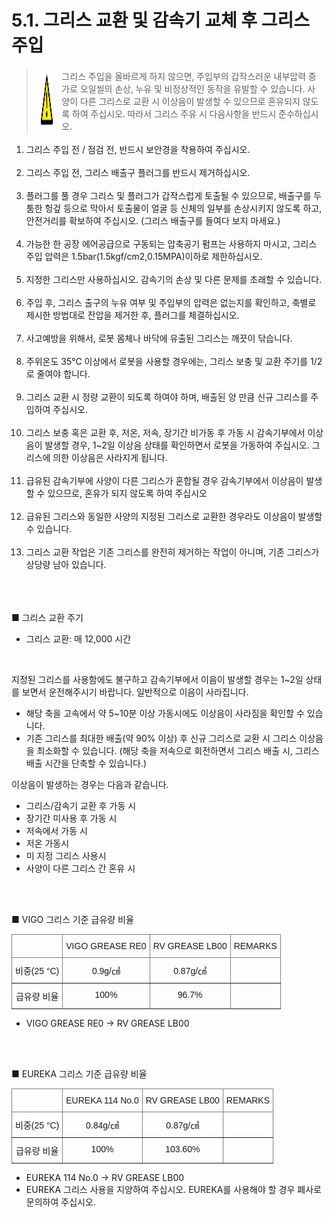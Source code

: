 ﻿# 5.1. 그리스 교환 및 감속기 교체 후 그리스 주입 

<blockquote>
<table border="0">
<thead>
  <tr>
    <td>
    <div align="center">
      <img src="../../_assets/주의표시.png" width = 80 height = 80>
    </div>
    </td>
    <td colspan="4">그리스 주입을 올바르게 하지 않으면, 주입부의 갑작스러운 내부압력 증가로 오일씰의 손상, 누유 및 비정상적인 동작을 유발할 수 있습니다. 사양이 다른 그리스로 교환 시 이상음이 발생할 수 있으므로 혼유되지 않도록 하여 주십시오. 따라서 그리스 주유 시 다음사항을 반드시 준수하십시오.</td>
  </tr>
</thead>
</table>  
</blockquote>

<ol style="list-style-type:decimal" start="1">
		<li>
            그리스 주입 전 / 점검 전, 반드시 보안경을 착용하여 주십시오.
        </li><br>			
		<li>
            그리스 주입 전, 그리스 배출구 플러그를 반드시 제거하십시오.
        </li><br>	  
        <li>
        	플러그를 풀 경우 그리스 및 플러그가 갑작스럽게 토출될 수 있으므로, 배출구를 두툼한 헝겊 등으로 막아서 토출물이 얼굴 등 신체의 일부를 손상시키지 않도록 하고, 안전거리를 확보하여 주십시오. (그리스 배출구를 들여다 보지 마세요.)
        </li><br>	
        <li>
            가능한 한 공장 에어공급으로 구동되는 압축공기 펌프는 사용하지 마시고, 그리스 주입 압력은 1.5bar(1.5kgf/cm2,0.15MPA)이하로 제한하십시오.  
        </li><br>	
        <li>
            지정한 그리스만 사용하십시오. 감속기의 손상 및 다른 문제를 초래할 수 있습니다. 
        </li><br>	
        <li>
            주입 후, 그리스 출구의 누유 여부 및 주입부의 압력은 없는지를 확인하고, 축별로 제시한 방법대로 잔압을 제거한 후, 플러그를 체결하십시오. 
        </li><br>	
        <li>
            사고예방을 위해서, 로봇 몸체나 바닥에 유출된 그리스는 깨끗이 닦습니다. 
        </li><br>
        <li>
            주위온도 35℃ 이상에서 로봇을 사용할 경우에는, 그리스 보충 및 교환 주기를 1/2로 줄여야 합니다. 
        </li><br>	
        <li>
            그리스 교환 시 정량 교환이 되도록 하여야 하며, 배출된 양 만큼 신규 그리스를 주입하여 주십시오. 
        </li><br>	
        <li>
            그리스 보충 혹은 교환 후, 저온, 저속, 장기간 비가동 후 가동 시 감속기부에서 이상음이 발생할 경우, 1~2일 이상음 상태를 확인하면서 로봇을 가동하여 주십시오. 그리스에 의한 이상음은 사라지게 됩니다. 
        </li><br>	
        <li>
            급유된 감속기부에 사양이 다른 그리스가 혼합될 경우 감속기부에서 이상음이 발생할 수 있으므로, 혼유가 되지 않도록 하여 주십시오
        </li><br>	
        <li>
            급유된 그리스와 동일한 사양의 지정된 그리스로 교환한 경우라도 이상음이 발생할 수 있습니다. 
        </li><br>	
        <li>
            그리스 교환 작업은 기존 그리스를 완전히 제거하는 작업이 아니며, 기존 그리스가 상당량 남아 있습니다. 
        </li><br>	
</ol>

<br></br>
■ 그리스 교환 주기

-	그리스 교환: 매 12,000 시간


 <br>


지정된 그리스를 사용함에도 불구하고 감속기부에서 이음이 발생할 경우는 1~2일 상태를 보면서 운전해주시기 바랍니다. 일반적으로 이음이 사라집니다.

-	해당 축을 고속에서 약 5~10분 이상 가동시에도 이상음이 사라짐을 확인할 수 있습니다.
-	기존 그리스를 최대한 배출(약 90% 이상) 후 신규 그리스로 교환 시 그리스 이상음을 최소화할 수 있습니다. (해당 축을 저속으로 회전하면서 그리스 배출 시, 그리스 배출 시간을 단축할 수 있습니다.)


이상음이 발생하는 경우는 다음과 같습니다.
-	그리스/감속기 교환 후 가동 시
-	장기간 미사용 후 가동 시
-	저속에서 가동 시
-	저온 가동시
-	미 지정 그리스 사용시
-	사양이 다른 그리스 간 혼유 시

<br><br>

■ VIGO 그리스 기준 급유량 비율

<style type="text/css">
.tg  {border-collapse:collapse;border-spacing:0;}
.tg td{border-color:black;border-style:solid;border-width:1px;font-family:Arial, sans-serif;font-size:14px;
  overflow:hidden;padding:10px 5px;word-break:normal;}
.tg th{border-color:black;border-style:solid;border-width:1px;font-family:Arial, sans-serif;font-size:14px;
  font-weight:normal;overflow:hidden;padding:10px 5px;word-break:normal;}
.tg .tg-c3ow{border-color:inherit;text-align:center;vertical-align:top}
</style>
<table class="tg">
<thead>
  <tr>
    <th class="tg-c3ow"></th>
    <th class="tg-c3ow">VIGO GREASE RE0</th>
    <th class="tg-c3ow">RV GREASE LB00</th>
    <th class="tg-c3ow">REMARKS</th>
  </tr>
</thead>
<tbody>
  <tr>
    <td class="tg-c3ow">비중(25 °C)</td>
    <td class="tg-c3ow">0.9g/㎤</td>
    <td class="tg-c3ow">0.87g/㎤</td>
    <td class="tg-c3ow"></td>
  </tr>
  <tr>
    <td class="tg-c3ow">급유량 비율</td>
    <td class="tg-c3ow">100%</td>
    <td class="tg-c3ow">96.7%</td>
    <td class="tg-c3ow"></td>
  </tr>
</tbody>
</table>

- VIGO GREASE RE0 → RV GREASE LB00	


<br><br>
	
■ EUREKA 그리스 기준 급유량 비율

<style type="text/css">
.tg  {border-collapse:collapse;border-spacing:0;}
.tg td{border-color:black;border-style:solid;border-width:1px;font-family:Arial, sans-serif;font-size:14px;
  overflow:hidden;padding:10px 5px;word-break:normal;}
.tg th{border-color:black;border-style:solid;border-width:1px;font-family:Arial, sans-serif;font-size:14px;
  font-weight:normal;overflow:hidden;padding:10px 5px;word-break:normal;}
.tg .tg-c3ow{border-color:inherit;text-align:center;vertical-align:top}
</style>
<table class="tg">
<thead>
  <tr>
    <th class="tg-c3ow"></th>
    <th class="tg-c3ow">EUREKA 114 No.0</th>
    <th class="tg-c3ow">RV GREASE LB00</th>
    <th class="tg-c3ow">REMARKS</th>
  </tr>
</thead>
<tbody>
  <tr>
    <td class="tg-c3ow">비중(25 °C)</td>
    <td class="tg-c3ow">0.84g/㎤</td>
    <td class="tg-c3ow">0.87g/㎤</td>
    <td class="tg-c3ow"></td>
  </tr>
  <tr>
    <td class="tg-c3ow">급유량 비율</td>
    <td class="tg-c3ow">100%</td>
    <td class="tg-c3ow">103.60%</td>
    <td class="tg-c3ow"></td>
  </tr>
</tbody>
</table>

- EUREKA 114 No.0 → RV GREASE LB00		
- EUREKA 그리스 사용을 지양하여 주십시오. EUREKA를 사용해야 할 경우 폐사로 문의하여 주십시오.
